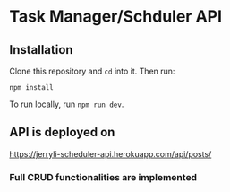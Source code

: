 # Task Manager/Schduler API

## Installation

Clone this repository and `cd` into it. Then run:

```
npm install
```

To run locally, run `npm run dev`.

## API is deployed on

https://jerryli-scheduler-api.herokuapp.com/api/posts/

### Full CRUD functionalities are implemented
